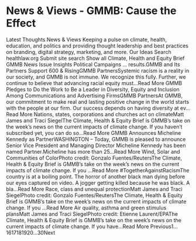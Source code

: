 # News & Views - GMMB: Cause the Effect


Latest Thoughts 
News & Views 
Keeping a pulse on climate, health, education, and politics and providing thought leadership and best practices on branding, digital strategy, marketing, and more. 
Our Ideas
Search healthlaw.org
Submit site search
Show all
Climate, Health and Equity Brief
GMMB News
Issue Insights
Political Campaigns
… results.GMMB and Its Partners Support 600 & RisingGMMB PartnersSystemic racism is a reality in our society, and GMMB is not immune. We recognize this fully. Further, we continue to believe that advancing racial equity must…Read More GMMB Pledges to Do the Work to Be a Leader in Diversity, Equity and Inclusion Among Communications and Advertising FirmsGMMB PartnersAt GMMB, our commitment to make real and lasting positive change in the world starts with the people at our firm. Our success depends on having diversity at ev…Read More Nations, states, corporations and churches act on climateMatt James and Traci SiegelThe Climate, Health & Equity Brief is GMMB’s take on the week’s news on the current impacts of climate change. If you haven’t subscribed yet, you can do so…Read More GMMB Announces Micheline Kennedy as PartnerWASHINGTON – Today, GMMB is pleased to announce Senior Vice President and Managing Director Micheline Kennedy has been named Partner.Micheline has more than 25…Read More Wind, Solar and Communities of ColorPhoto credit: Gonzalo Fuentes/ReutersThe Climate, Health & Equity Brief is GMMB’s take on the week’s news on the current impacts of climate change. If you …Read More #Together​Against​RacismThe country is at a boiling point. The horror of another black man dying before our eyes captured on video. A jogger getting killed because he was black. A bla…Read More Race, class and unequal protectionMatt James and Traci SiegelPhoto credit: Gonzalo Fuentes/ReutersThe Climate, Health & Equity Brief is GMMB’s take on the week’s news on the current impacts of climate change. If you …Read More Air quality, asthma and green stimulus plansMatt James and Traci SiegelPhoto credit: Etienne Laurent/EPAThe Climate, Health & Equity Brief is GMMB’s take on the week’s news on the current impacts of climate change. If you have…Read More 
 Previous1…1617181920…30Next 
 
